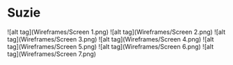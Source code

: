 Suzie
=====
![alt tag](Wireframes/Screen 1.png)
![alt tag](Wireframes/Screen 2.png)
![alt tag](Wireframes/Screen 3.png)
![alt tag](Wireframes/Screen 4.png)
![alt tag](Wireframes/Screen 5.png)
![alt tag](Wireframes/Screen 6.png)
![alt tag](Wireframes/Screen 7.png)
